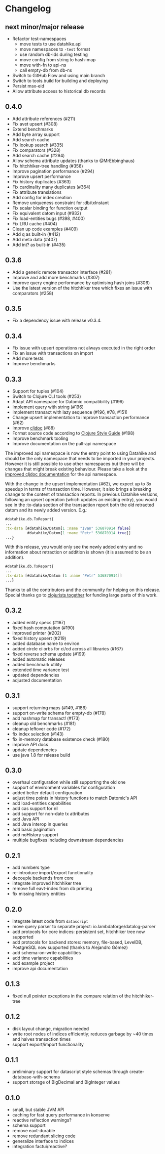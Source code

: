 # Changelog

## next minor/major release

- Refactor test-namespaces
  - move tests to use datahike.api
  - move namespaces to `-test` format
  - use random db-ids during testing
  - move config from string to hash-map
  - move with-fn to api-ns
  - call empty-db from db-ns
- Switch to GitHub Flow and using main branch
- Switch to tools.build for building and deploying
- Persist max-eid
- Allow attribute access to historical db records

## 0.4.0

- Add attribute references (#211)
- Fix avet upsert (#308)
- Extend benchmarks
- Add byte array support
- Add search cache
- Fix lookup search (#335)
- Fix comparators (#328)
- Add search cache (#294)
- Allow schema attribute updates (thanks to @MrEbbinghaus)
- Fix hitchhiker-tree handling (#358)
- Improve pagination performance (#294)
- Improve upsert performance 
- Fix history duplicates (#363)
- Fix cardinality many duplicates (#364)
- Fix attribute translations
- Add config for index creation
- Remove uniqueness constraint for :db/txInstant
- Fix scalar binding for function output
- Fix equivalent datom input (#932)
- Fix load-entities bugs (#398, #400)
- Fix LRU cache (#404)
- Clean up code examples (#409)
- Add q as built-in (#412)
- Add meta data (#407)
- Add int? as built-in (#435)

## 0.3.6

- Add a generic remote transactor interface (#281)
- Improve and add more benchmarks (#307)
- Improve query engine performance by optimising hash joins (#306)
- Use the latest version of the hitchhiker tree which fixes an issue with comparators (#258)

## 0.3.5

- Fix a dependency issue with release v0.3.4.

## 0.3.4

- Fix issue with upsert operations not always executed in the right order
- Fix an issue with transactions on import
- Add more tests
- Improve benchmarks

## 0.3.3

- Support for tuples (#104)
- Switch to Clojure CLI tools (#253)
- Adapt API namespace for Datomic compatibility (#196)
- Implement query with string (#196)
- Implement transact with lazy sequence (#196, #78, #151)
- Change upsert implementation to improve transaction performance (#62)
- Improve [cljdoc](https://cljdoc.org/d/io.replikativ/datahike/) (#88)
- Format source code according to [Clojure Style Guide](https://github.com/bbatsov/clojure-style-guide) (#198)
- Improve benchmark tooling
- Improve documentation on the pull-api namespace

The improved api namespace is now the entry point to using Datahike and should be the only namespace that needs to be imported in your projects. However it is still possible to use other namespaces but there will be changes that might break existing behaviour. Please take a look at the [improved cljdoc documentation](https://cljdoc.org/d/io.replikativ/datahike/) for the api namespace.

With the change in the upsert implementation (#62), we expect up to 3x speedup in terms of transaction time. However, it also brings a breaking change to the content of transaction reports. In previous Datahike versions, following an upsert operation (which updates an existing entry), you would see in the :tx-data section of the transaction report both the old retracted datom and its newly added version. E.g.:

```clojure
#datahike.db.TxReport{
...
:tx-data [#datahike/Datom[1 :name "Ivan" 536870914 false]
          #datahike/Datom[1 :name "Petr" 536870914 true]]
...}
```

With this release, you would only see the newly added entry and no information about retraction or addition is shown (it is assumed to be an addition).

```clojure
#datahike.db.TxReport{
...
:tx-data [#datahike/Datom [1 :name "Petr" 536870914]]
...}
```

Thanks to all the contributors and the community for helping on this release. Special thanks go to [clojurists together](https://www.clojuriststogether.org/) for funding large parts of this work.

## 0.3.2

- added entity specs (#197)
- fixed hash computation (#190)
- improved printer (#202)
- fixed history upsert (#219)
- added database name to environ
- added circle ci orbs for ci/cd across all libraries (#167)
- fixed reverse schema update (#199)
- added automatic releases
- added benchmark utility
- extended time variance test
- updated dependencies
- adjusted documentation

## 0.3.1

- support returning maps (#149, #186)
- support on-write schema for empty-db (#178)
- add hashmap for transact! (#173)
- cleanup old benchmarks (#181)
- cleanup leftover code (#172)
- fix index selection (#143)
- fix in-memory database existence check (#180)
- improve API docs
- update dependencies
- use java 1.8 for release build

## 0.3.0

- overhaul configuration while still supporting the old one
- support of environment variables for configuration 
- added better default configuration
- adjust time points in history functions to match Datomic's API
- add load-entities capabilities
- add cas support for nil 
- add support for non-date tx attributes 
- add Java API
- add Java interop in queries
- add basic pagination
- add noHistory support
- multiple bugfixes including downstream dependencies

## 0.2.1

- add numbers type
- re-introduce import/export functionality
- decouple backends from core
- integrate improved hitchhiker tree
- remove full eavt-index from db printing
- fix missing history entities

## 0.2.0

- integrate latest code from `datascript`
- move query parser to separate project: io.lambdaforge/datalog-parser
- add protocols for core indices: persistent set, hitchhiker tree now supported
- add protocols for backend stores: memory, file-based, LevelDB, PostgreSQL now
  supported (thanks to Alejandro Gómez)
- add schema-on-write capabilities
- add time variance capabilities
- add example project
- improve api documentation

## 0.1.3

- fixed null pointer exceptions in the compare relation of the hitchhiker-tree

## 0.1.2

- disk layout change, migration needed
- write root nodes of indices efficiently; reduces garbage by ~40 times and halves transaction times
- support export/import functionality

## 0.1.1

- preliminary support for datascript style schemas through create-database-with-schema
- support storage of BigDecimal and BigInteger values

## 0.1.0

- small, but stable JVM API
- caching for fast query performance in konserve
- reactive reflection warnings?
- schema support
- remove eavt-durable
- remove redundant slicing code
- generalize interface to indices
- integration factui/reactive?
